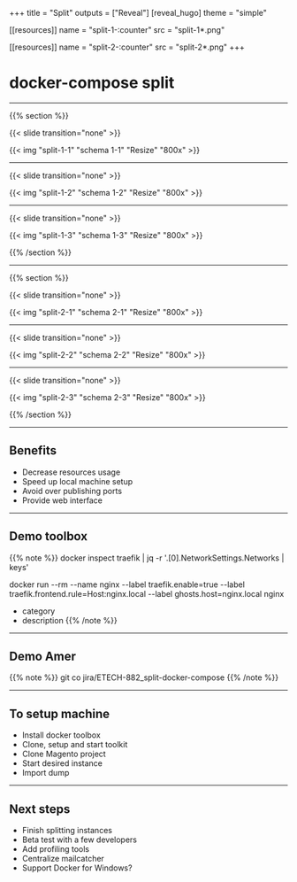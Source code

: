 +++
title = "Split"
outputs = ["Reveal"]
[reveal_hugo]
theme = "simple"

[[resources]]
  name = "split-1-:counter"
  src = "split-1*.png"

[[resources]]
  name = "split-2-:counter"
  src = "split-2*.png"
+++

# docker-compose split

---

{{% section %}}

{{< slide transition="none" >}}

{{< img "split-1-1" "schema 1-1" "Resize" "800x" >}}

---

{{< slide transition="none" >}}

{{< img "split-1-2" "schema 1-2" "Resize" "800x" >}}

---

{{< slide transition="none" >}}

{{< img "split-1-3" "schema 1-3" "Resize" "800x" >}}

{{% /section %}}

---

{{% section %}}

{{< slide transition="none" >}}

{{< img "split-2-1" "schema 2-1" "Resize" "800x" >}}

---

{{< slide transition="none" >}}

{{< img "split-2-2" "schema 2-2" "Resize" "800x" >}}

---

{{< slide transition="none" >}}

{{< img "split-2-3" "schema 2-3" "Resize" "800x" >}}

{{% /section %}}

---

## Benefits

 - Decrease resources usage
 - Speed up local machine setup
 - Avoid over publishing ports
 - Provide web interface

---

## Demo toolbox

{{% note %}}
docker inspect traefik | jq -r '.[0].NetworkSettings.Networks | keys'

docker run --rm --name nginx --label traefik.enable=true --label traefik.frontend.rule=Host:nginx.local --label ghosts.host=nginx.local nginx

 - category
 - description
{{% /note %}}

---

## Demo Amer

{{% note %}}
git co jira/ETECH-882_split-docker-compose
{{% /note %}}

---

## To setup machine

 - Install docker toolbox
 - Clone, setup and start toolkit
 - Clone Magento project
 - Start desired instance
 - Import dump

---

## Next steps

 - Finish splitting instances
 - Beta test with a few developers
 - Add profiling tools
 - Centralize mailcatcher
 - Support Docker for Windows?
